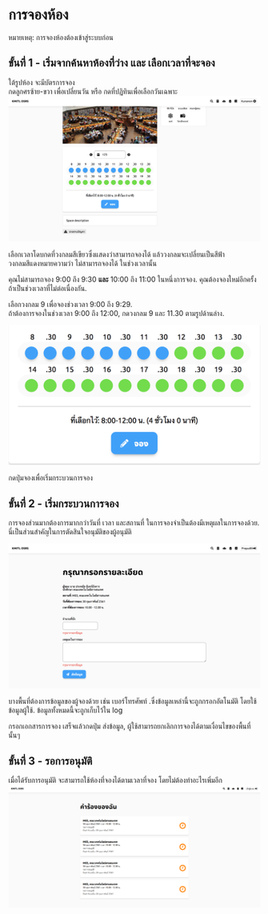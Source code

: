 # การจองห้อง 
หมายเหตุ: การจองห้องต้องเข้าสู่ระบบก่อน

## ขั้นที่ 1 - เริ่มจากค้นหาห้องที่ว่าง และ เลือกเวลาที่จะจอง
ใต้รูปห้อง จะมีบัตรการจอง<br>
กดลูกศรซ้าย-ขวา เพื่อเปลี่ยนวัน หรือ กดที่ปฏิทินเพื่อเลือกวันเฉพาะ
![](../../img/room-info/select%20time.png)

เลือกเวลาโดบกดที่วงกลมสีเขียวซึ่งแสดงว่าสามารถจองได้ แล้ววงกลมจะเปลี่ยนเป็นสีฟ้า<br>
วงกลมสีแดงหมายความว่า ไม่สามารถจองได้ ในช่วงเวลานั้น

คุณไม่สามารถจอง 9:00 ถึง 9:30 **และ** 10:00 ถึง 11:00 ในหนึ่งการจอง. คุณต้องจองใหม่อีกครั้งถ้าเป็นช่วงเวลาที่ไม่ต่อเนื่องกัน.

เลือกวงกลม 9 เพื่อจองช่วงเวลา 9:00 ถึง 9:29. <br>
ถ้าต้องการจองในช่วงเวลา 9:00 ถึง 12:00, กดวงกลม 9 และ 11.30 ตามรูปด้านล่าง.

![](../../img/room-info/select%20time%20zoom.png)

กดปุ่มจองเพื่อเริ่มกระบวนการจอง

## ขั้นที่ 2 - เริ่มกระบวนการจอง
การจองส่วนมากต้องการมากกว่าวันที่ เวลา และสถานที่ ในการจองจำเป็นต้องมีเหตุผลในการจองด้วย. นี่เป็นส่วนสำคัญในการตัดสินใจอนุมัติของผู้อนุมัติ

![](../../img/form-request/form%20without%20request.png)

บางพื้นที่ต้องการข้อมูลของผู้จองด้วย เช่น เบอร์โทรศัพท์ .ซึ่งข้อมูลเหล่านี้จะถูกกรอกอัตโนมัติ โดยใช้ข้อมูลผู้ใช้. ข้อมูลทั้งหมดนี้จะถูกเก็บไว้ใน log

กรอกเอกสารการจอง เสร็จแล้วกดปุ่ม ส่งข้อมูล, ผู้ใช้สามารถยกเลิกการจองได้ตามเงื่อนไขของพื้นที่นั้นๆ

## ขั้นที่ 3 - รอการอนุมัติ
เมื่อได้รับการอนุมัติ จะสามารถใช้ห้องที่จองได้ตามเวลาที่จอง โดยไม่ต้องทำอะไรเพิ่มอีก
![](../../img/user-request/overall.png)
